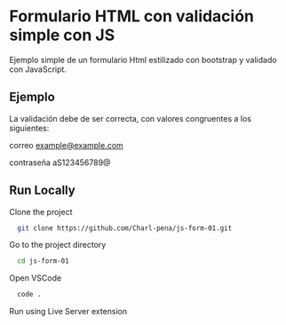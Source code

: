 # Formulario HTML con validación simple con JS

Ejemplo simple de un formulario Html estilizado con bootstrap y validado con JavaScript.

## Ejemplo 

La validación debe de ser correcta, con valores congruentes a los siguientes: 

correo example@example.com

contraseña aS123456789@

## Run Locally

Clone the project

```bash
  git clone https://github.com/Charl-pena/js-form-01.git
```

Go to the project directory

```bash
  cd js-form-01
```

Open VSCode

```bash
  code .
```

Run using Live Server extension